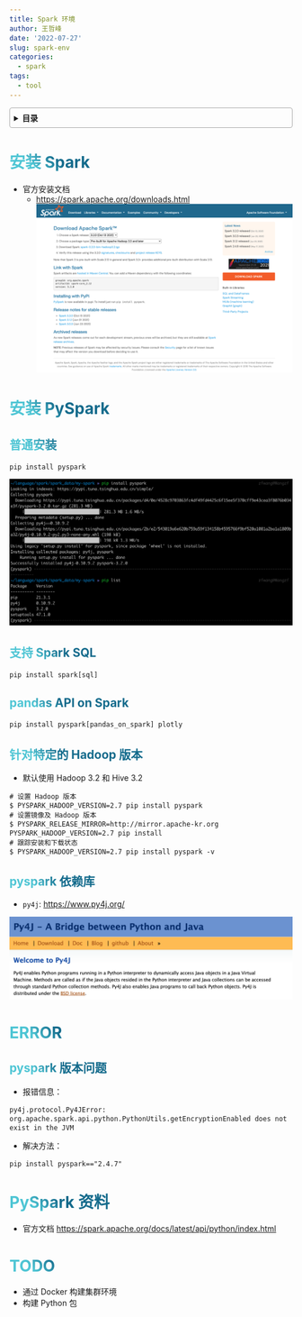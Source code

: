 ```yaml
---
title: Spark 环境
author: 王哲峰
date: '2022-07-27'
slug: spark-env
categories:
  - spark
tags:
  - tool
---
```



<style>
h1 {
  background-color: #2B90B6;
  background-image: linear-gradient(45deg, #4EC5D4 10%, #146b8c 20%);
  background-size: 100%;
  -webkit-background-clip: text;
  -moz-background-clip: text;
  -webkit-text-fill-color: transparent;
  -moz-text-fill-color: transparent;
}
h2 {
  background-color: #2B90B6;
  background-image: linear-gradient(45deg, #4EC5D4 10%, #146b8c 20%);
  background-size: 100%;
  -webkit-background-clip: text;
  -moz-background-clip: text;
  -webkit-text-fill-color: transparent;
  -moz-text-fill-color: transparent;
}


details {
    border: 1px solid #aaa;
    border-radius: 4px;
    padding: .5em .5em 0;
}

summary {
    font-weight: bold;
    margin: -.5em -.5em 0;
    padding: .5em;
}

details[open] {
    padding: .5em;
}

details[open] summary {
    border-bottom: 1px solid #aaa;
    margin-bottom: .5em;
}
</style>


<details><summary>目录</summary><p>

- [安装 Spark](#安装-spark)
- [安装 PySpark](#安装-pyspark)
  - [普通安装](#普通安装)
  - [支持 Spark SQL](#支持-spark-sql)
  - [pandas API on Spark](#pandas-api-on-spark)
  - [针对特定的 Hadoop 版本](#针对特定的-hadoop-版本)
  - [pyspark 依赖库](#pyspark-依赖库)
- [ERROR](#error)
  - [pyspark 版本问题](#pyspark-版本问题)
- [PySpark 资料](#pyspark-资料)
- [TODO](#todo)
</p></details><p></p>

# 安装 Spark

* 官方安装文档
    - https://spark.apache.org/downloads.html
    ![spark_org_download](images/spark_org_download.png)

# 安装 PySpark

## 普通安装

```shell
pip install pyspark
```

![pyspark_install](images/pyspark_install.png)

## 支持 Spark SQL

```shell
pip install spark[sql]
```

## pandas API on Spark

```shell
pip install pyspark[pandas_on_spark] plotly
```

## 针对特定的 Hadoop 版本

- 默认使用 Hadoop 3.2 和 Hive 3.2

```shell
# 设置 Hadoop 版本
$ PYSPARK_HADOOP_VERSION=2.7 pip install pyspark
# 设置镜像及 Hadoop 版本
$ PYSPARK_RELEASE_MIRROR=http://mirror.apache-kr.org PYSPARK_HADOOP_VERSION=2.7 pip install
# 跟踪安装和下载状态
$ PYSPARK_HADOOP_VERSION=2.7 pip install pyspark -v
```

## pyspark 依赖库

- `py4j`: https://www.py4j.org/

![py4j](images/py4j.png)

# ERROR

## pyspark 版本问题

- 报错信息：

```
py4j.protocol.Py4JError: org.apache.spark.api.python.PythonUtils.getEncryptionEnabled does not exist in the JVM
```

- 解决方法：

```shell
pip install pyspark=="2.4.7"
```

# PySpark 资料

- 官方文档 https://spark.apache.org/docs/latest/api/python/index.html

# TODO

- 通过 Docker 构建集群环境
- 构建 Python 包

